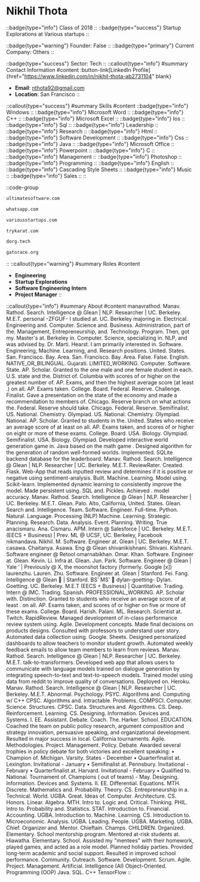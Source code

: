 # Nikhil Thota
::badge{type="info"}
Class of 2018
::
::badge{type="success"}
Startup Explorations at Various startups
::

::badge{type="warning"}
Founder: False
::
::badge{type="primary"}
Current Company: Others
::

::badge{type="success"}
Sector: Tech
::
::callout{type="info"}
#summary
Contact Information
#content
:button-link[LinkedIn Profile]{href="https://www.linkedin.com/in/nikhil-thota-ab2731104" blank}
- **Email**: nthota92@gmail.com
- **Location**: San Francisco
::

::callout{type="success"}
#summary
Skills
#content
::badge{type="info"}
Windows
::
::badge{type="info"}
Microsoft Word
::
::badge{type="info"}
C++
::
::badge{type="info"}
Microsoft Excel
::
::badge{type="info"}
Ios
::
::badge{type="info"}
Sql
::
::badge{type="info"}
Leadership
::
::badge{type="info"}
Research
::
::badge{type="info"}
Html
::
::badge{type="info"}
Software Development
::
::badge{type="info"}
Css
::
::badge{type="info"}
Java
::
::badge{type="info"}
Microsoft Office
::
::badge{type="info"}
Powerpoint
::
::badge{type="info"}
C
::
::badge{type="info"}
Management
::
::badge{type="info"}
Photoshop
::
::badge{type="info"}
Programming
::
::badge{type="info"}
English
::
::badge{type="info"}
Cascading Style Sheets
::
::badge{type="info"}
Music
::
::badge{type="info"}
Sales
::
::

::code-group
```bash [Ultimate Software]
ultimatesoftware.com
```
```bash [WhatsApp]
whatsapp.com
```
```bash [Various startups]
variousstartups.com
```
```bash [Karat]
trykarat.com
```
```bash [dOrg]
dorg.tech
```
```bash [Association Of Computer Engineers (Uf)]
gatorace.org
```
::
::callout{type="warning"}
#summary
Roles
#content
- **Engineering**
- **Startup Explorations**
- **Software Engineering Intern**
- **Project Manager**
::

::callout{type="info"}
#summary
About
#content
manavrathod. Manav. Rathod. Search. Intelligence @ Glean | NLP. Researcher | UC. Berkeley. M.E.T. personal -ZFGUF- I studied at. UC. Berkeley majoring in. Electrical. Engineering and. Computer. Science and. Business. Administration, part of the. Management, Entrepreneurship, and. Technology. Program. Then, got my. Master's at. Berkeley in. Computer. Science, specializing in. NLP, and was advised by. Dr. Marti. Hearst. I am primarily interested in. Software. Engineering, Machine. Learning, and. Research positions. United. States. San. Francisco. Bay. Area. San. Francisco. Bay. Area. False. False. English. NATIVE_OR_BILINGUAL. Gujarati. LIMITED_WORKING. Computer. Software. State. AP. Scholar. Granted to the one male and one female student in each. U.S. state and the. District of. Columbia with scores of or higher on the greatest number of. AP. Exams, and then the highest average score (at least .) on all. AP. Exams taken. College. Board. Federal. Reserve. Challenge. Finalist. Gave a presentation on the state of the economy and made a recommendation to members of. Chicago. Reserve branch on what actions the. Federal. Reserve should take. Chicago. Federal. Reserve. Semifinalist. US. National. Chemistry. Olympiad. US. National. Chemistry. Olympiad. National. AP. Scholar. Granted to students in the. United. States who receive an average score of at least on all. AP. Exams taken, and scores of or higher on eight or more of these exams. College. Board. USA. Biology. Olympiad. Semifinalist. USA. Biology. Olympiad. Developed interactive world generation game in. Java based on the math game . Designed algorithm for the generation of random well-formed worlds. Implemented. SQLite backend database for the leaderboard. Manav. Rathod. Search. Intelligence @ Glean | NLP. Researcher | UC. Berkeley. M.E.T. ReviewRater. Created. Flask. Web-App that reads inputted review and determines if it is positive or negative using sentiment-analysis. Built. Machine. Learning. Model using. Scikit-learn. Implemented dynamic learning to consistently improve the model. Made persistent using. SQL and. Pickles. Achieved . model accuracy. Manav. Rathod. Search. Intelligence @ Glean | NLP. Researcher | UC. Berkeley. M.E.T. Glean. Palo. Alto, California, United. States. Glean. Search and. Intelligence. Team. Software. Engineer. Full-time. Python. Natural. Language. Processing (NLP) Machine. Learning. Strategic. Planning. Research. Data. Analysis. Event. Planning. Writing. True anacismaru. Ana. Cismaru. APM. Intern @ Salesforce | UC. Berkeley. M.E.T. (EECS + Business) | Prev. ML @ UCSF, UC. Berkeley, Facebook nikmandava. Nikhil. M. Software. Engineer at. Glean | UC. Berkeley. M.E.T. casawa. Chaitanya. Asawa. Eng @ Glean shivanikishnani. Shivani. Kishnani. Software engineer @ Retool omarnabikhan. Omar. Khan. Software. Engineer at. Glean. Kevin. Li. Infra at. Glean. Jun. Park. Software. Engineer @ Glean | Yale ‘ | Previously @ X, the moonshot factory (formerly. Google [x]) laurenzhu. Lauren. Zhu. Software. Engineer at. Glean | Stanford. Fei. Fang. Intelligence @ Glean 🔎 | Stanford. BS' MS' 🌲 dylan-goetting- Dylan. Goetting. UC. Berkeley. M.E.T (EECS + Business) | Quantitative. Trading. Intern @ IMC. Trading. Spanish. PROFESSIONAL_WORKING. AP. Scholar with. Distinction. Granted to students who receive an average score of at least . on all. AP. Exams taken, and scores of or higher on five or more of these exams. College. Board. Harish. Palani. ML. Research. Scientist at. Twitch. RapidReview. Managed development of in-class performance review system using. Agile. Development concepts. Made final decisions on products designs. Consulted with professors to understand user story. Automated data collection using. Google. Sheets. Designed personalized dashboards to allow teachers to monitor student growth. Automated weekly feedback emails to allow team members to learn from reviews. Manav. Rathod. Search. Intelligence @ Glean | NLP. Researcher | UC. Berkeley. M.E.T. talk-to-transformers. Developed web app that allows users to communicate with language models trained on dialogue generation by integrating speech-to-text and text-to-speech models. Trained model using data from reddit to improve quality of conversations. Deployed on. Heroku. Manav. Rathod. Search. Intelligence @ Glean | NLP. Researcher | UC. Berkeley. M.E.T. Abnormal. Psychology. PSYC. Algorithms and. Computing w/ C++ CPSC. Algorithms and. Intractable. Problems. COMPSCI. Computer. Science. Structures. CPSC. Data. Structures and. Algorithms. CS. Deep. Reinforcement. Learning. CS. Designing. Information. Devices and. Systems. I. EE. Assistant. Debate. Coach. The. Harker. School. EDUCATION. Coached the team on public policy research, argument composition and strategy innovation, persuasive speaking, and organizational development. Resulted in major success in local. California tournaments. Agile. Methodologies. Project. Management. Policy. Debate. Awarded several trophies in policy debate for both victories and excellent speaking: • Champion of. Michigan. Varsity. States - December • Quarterfinalist at. Lexington. Invitational - January • Semifinalist at. Pennsbury. Invitational - February • Quarterfinalist at. Harvard. Invitational - February • Qualified to. National. Tournament of. Champions ( out of teams) - May. Designing. Information. Devices and. Systems. II. EE. Differential. Equations. MTH. Discrete. Mathematics and. Probability. Theory. CS. Entrepreneurship in a. Technical. World. UGBA. Great. Ideas of. Computer. Architecture. CS. Honors. Linear. Algebra. MTH. Intro to. Logic and. Critical. Thinking. PHIL. Intro to. Probability and. Statistics. STAT. Introduction to. Financial. Accounting. UGBA. Introduction to. Machine. Learning. CS. Introduction to. Microeconomic. Analysis. UGBA. Leading. People. UGBA. Marketing. UGBA. Chief. Organizer and. Mentor. Chieftain. Champs. CHILDREN. Organized. Elementary. School mentorship program. Mentored at-risk students at. Hiawatha. Elementary. School. Assisted my "mentees" with their homework, played games, and acted as a role model. Planned holiday parties. Provided long-term academic and social support. Resulted in improved school performance. Community. Outreach. Software. Development. Scrum. Agile. Project. Management. Artificial. Intelligence (AI) Object-Oriented. Programming (OOP) Java. SQL. C++ TensorFlow
::
